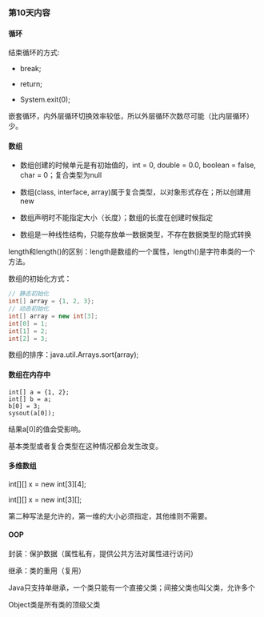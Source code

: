 ### 第10天内容

#### 循环

结束循环的方式:

- break;

- return;

- System.exit(0);

嵌套循环，内外层循环切换效率较低，所以外层循环次数尽可能（比内层循环）少。

#### 数组

- 数组创建的时候单元是有初始值的，int = 0, double = 0.0, boolean = false, char = 0；复合类型为null

- 数组(class, interface, array)属于复合类型，以对象形式存在；所以创建用new

- 数组声明时不能指定大小（长度）；数组的长度在创建时候指定

- 数组是一种线性结构，只能存放单一数据类型，不存在数据类型的隐式转换

length和length()的区别：length是数组的一个属性，length()是字符串类的一个方法。

数组的初始化方式：

``` java
// 静态初始化
int[] array = {1, 2, 3}; 
// 动态初始化
int[] array = new int[3];
int[0] = 1;
int[1] = 2;
int[2] = 3;
```

数组的排序：java.util.Arrays.sort(array);

#### 数组在内存中

```
int[] a = {1, 2};
int[] b = a;
b[0] = 3;
sysout(a[0]);
```

结果a[0]的值会受影响。

基本类型或者复合类型在这种情况都会发生改变。

#### 多维数组

int[][] x = new int[3][4];

int[][] x = new int[3][];

第二种写法是允许的，第一维的大小必须指定，其他维则不需要。

#### OOP

封装：保护数据（属性私有，提供公共方法对属性进行访问）

继承：类的重用（复用）

Java只支持单继承，一个类只能有一个直接父类；间接父类也叫父类，允许多个

Object类是所有类的顶级父类
